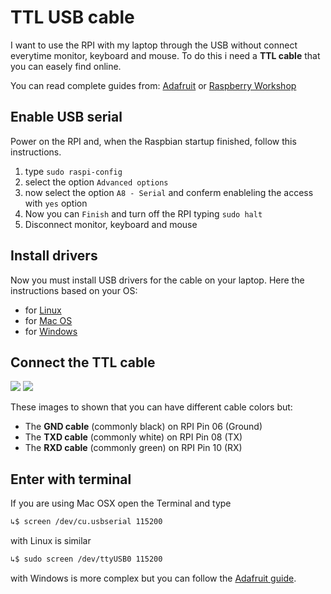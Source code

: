 # TTL USB cable

I want to use the RPI with my laptop through the USB without connect everytime monitor, keyboard and mouse. To do this i need a **TTL cable** that you can easely find online.

You can read complete guides from: [Adafruit](https://learn.adafruit.com/adafruits-raspberry-pi-lesson-5-using-a-console-cable/connect-the-lead) or [Raspberry Workshop](http://workshop.raspberrypiaustralia.com/usb/ttl/connecting/2014/08/31/01-connecting-to-raspberry-pi-via-usb/)

## Enable USB serial

Power on the RPI and, when the Raspbian startup finished, follow this instructions.

1. type `sudo raspi-config`
2. select the option `Advanced options`
3. now select the option `A8 - Serial` and conferm enableling the access with `yes` option
4. Now you can `Finish` and turn off the RPI typing `sudo halt`
5. Disconnect monitor, keyboard and mouse

## Install drivers

Now you must install USB drivers for the cable on your laptop. Here the instructions based on your OS:

- for [Linux](https://learn.adafruit.com/adafruits-raspberry-pi-lesson-5-using-a-console-cable/software-installation-linux)
- for [Mac OS](https://learn.adafruit.com/adafruits-raspberry-pi-lesson-5-using-a-console-cable/software-installation-mac)
- for [Windows](https://learn.adafruit.com/adafruits-raspberry-pi-lesson-5-using-a-console-cable/software-installation-windows)

## Connect the TTL cable

![](https://cdn-learn.adafruit.com/assets/assets/000/035/695/large1024/learn_raspberry_pi_piconsole_bb.png?1473736644)
![](http://workshop.raspberrypiaustralia.com/assets/console-cable-breakout.jpg)

These images to shown that you can have different cable colors but:

- The **GND cable** (commonly black) on RPI Pin 06 (Ground)
- The **TXD cable** (commonly white) on RPI Pin 08 (TX)
- The **RXD cable** (commonly green) on RPI Pin 10 (RX)


## Enter with terminal

If you are using Mac OSX open the Terminal and type

```bash
↳$ screen /dev/cu.usbserial 115200
```

with Linux is similar

```bash
↳$ sudo screen /dev/ttyUSB0 115200
```

with Windows is more complex but you can follow the [Adafruit guide](https://learn.adafruit.com/adafruits-raspberry-pi-lesson-5-using-a-console-cable/test-and-configure).
